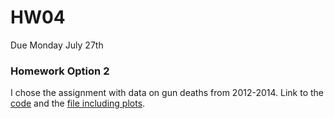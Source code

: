 # HW04
Due Monday July 27th

### Homework Option 2
I chose the assignment with data on gun deaths from 2012-2014.
Link to the [code](https://github.com/violecule/HW04/blob/master/HW04.Rmd) and the [file including plots](https://github.com/violecule/HW04/blob/master/HW04.md).

